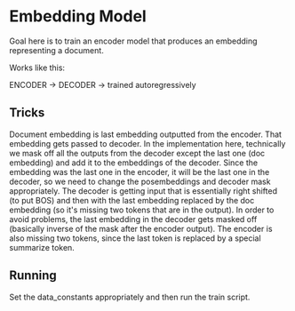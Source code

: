 # Embedding Model

Goal here is to train an encoder model that produces an embedding representing a document.

Works like this:

ENCODER -> DECODER -> trained autoregressively

## Tricks

Document embedding is last embedding outputted from the encoder. That embedding gets passed to decoder. In the implementation here, technically we mask off all the outputs from the decoder except the last one (doc embedding) and add it to the embeddings of the decoder. Since the embedding was the last one in the encoder, it will be the last one in the decoder, so we need to change the posembeddings and decoder mask appropriately. The decoder is getting input that is essentially right shifted (to put BOS) and then with the last embedding replaced by the doc embedding (so it's missing two tokens that are in the output). In order to avoid problems, the last embedding in the decoder gets masked off (basically inverse of the mask after the encoder output). The encoder is also missing two tokens, since the last token is replaced by a special summarize token.

## Running

Set the data_constants appropriately and then run the train script.